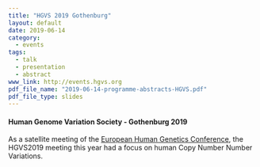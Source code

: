 ```yaml
---
title: "HGVS 2019 Gothenburg"
layout: default
date: 2019-06-14
category:
  - events
tags:
  - talk
  - presentation
  - abstract
www_link: http://events.hgvs.org
pdf_file_name: "2019-06-14-programme-abstracts-HGVS.pdf"
pdf_file_type: slides
---
```


#### Human Genome Variation Society - Gothenburg 2019

As a satellite meeting of the [European Human Genetics Conference](https://www.eshg.org/index.php?id=94), the HGVS2019 meeting this year had a focus on human Copy Number Number Variations. 